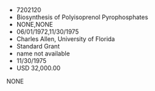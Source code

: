 * 7202120
* Biosynthesis of Polyisoprenol Pyrophosphates
* NONE,NONE
* 06/01/1972,11/30/1975
* Charles Allen, University of Florida
* Standard Grant
*   name not available
* 11/30/1975
* USD 32,000.00

NONE